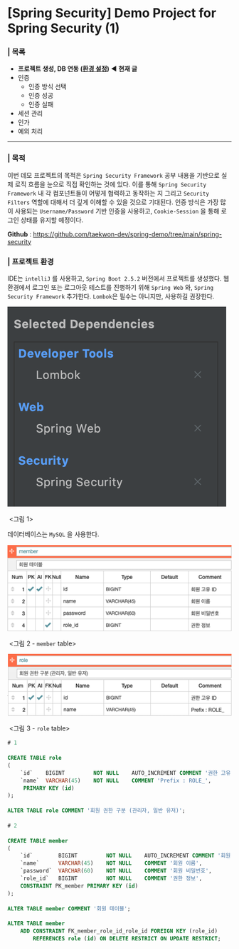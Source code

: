 # [Spring Security] Demo Project for Spring Security (1)

###  | 목록

- **프로젝트 생성, DB 연동 (<u>환경 설정</u>)** ◀︎ **현재 글**
- 인증 
  - 인증 방식 선택
  - 인증 성공 
  - 인증 실패 
- 세션 관리 
- 인가  
- 예외 처리 

___

### | 목적 

이번 데모 프로젝트의 목적은 `Spring Security Framework` 공부 내용을 기반으로 실제 로직 흐름을 눈으로 직접 확인하는 것에 있다. 이를 통해 `Spring Security Framework` 내 각 컴포넌트들이 어떻게 협력하고 동작하는 지 그리고 `Security Filters` 역할에 대해서 더 깊게 이해할 수 있을 것으로 기대된다.  인증 방식은 가장 많이 사용되는 `Username/Password`  기반 인증을 사용하고, `Cookie-Session` 을 통해 로그인 상태를 유지할 예정이다. 

**Github** :  https://github.com/taekwon-dev/spring-demo/tree/main/spring-security 

### | 프로젝트 환경 

IDE는 `intelliJ` 를 사용하고, `Spring Boot 2.5.2` 버전에서 프로젝트를 생성했다. 웹 환경에서 로그인 또는 로그아웃 테스트를 진행하기 위해 `Spring Web` 와, `Spring Security Framework` 추가한다. `Lombok`은 필수는 아니지만, 사용하길 권장한다. 

![image-20210717111423500](../imgs/security-demo1.png)

​													 <그림 1> 

데이터베이스는 `MySQL` 을 사용한다. 

![image-20210717111423500](../imgs/security-demo2.png)

​												 <그림 2 - `member` table>

![image-20210717111423500](../imgs/security-demo3.png)

​											    <그림 3 - `role` table>

```sql
# 1 

CREATE TABLE role
(
    `id`    BIGINT         NOT NULL    AUTO_INCREMENT COMMENT '권한 고유 ID', 
    `name`  VARCHAR(45)    NOT NULL    COMMENT 'Prefix : ROLE_', 
     PRIMARY KEY (id)
);

ALTER TABLE role COMMENT '회원 권한 구분 (관리자, 일반 유저)';

# 2

CREATE TABLE member
(
    `id`        BIGINT         NOT NULL    AUTO_INCREMENT COMMENT '회원 고유 ID', 
    `name`      VARCHAR(45)    NOT NULL    COMMENT '회원 이름', 
    `password`  VARCHAR(60)    NOT NULL    COMMENT '회원 비밀번호', 
    `role_id`   BIGINT         NOT NULL    COMMENT '권한 정보', 
    CONSTRAINT PK_member PRIMARY KEY (id)
);

ALTER TABLE member COMMENT '회원 테이블';

ALTER TABLE member
    ADD CONSTRAINT FK_member_role_id_role_id FOREIGN KEY (role_id)
        REFERENCES role (id) ON DELETE RESTRICT ON UPDATE RESTRICT;
```

